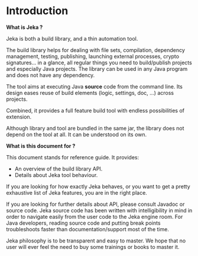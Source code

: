 # Introduction

**What is Jeka ?**

Jeka is both a build library, and a thin automation tool. 

The build library helps for dealing with file sets, compilation, dependency management, testing, publishing,
launching external processes, crypto signatures... in a glance, all regular things you need to build/publish projects and especially Java projects. 
The library can be used in any Java program and does not have any dependency.

The tool aims at executing Java **source** code from the command line. Its design eases reuse of build 
elements (logic, settings, doc, ...) across projects. 

Combined, it provides a full feature build tool with endless possibilities of extension.

Although library and tool are bundled in the same jar, the library does not depend on the tool at all. It can be understood 
on its own.

**What is this document for ?**

This document stands for reference guide. It provides:
 * An overview of the build library API. 
 * Details about Jeka tool behaviour.
 
If you are looking for how exactly Jeka behaves, or you want to get a pretty exhaustive list of Jeka features, you are in the right place.

If you are looking for further details about API, please consult Javadoc or source code. Jeka source code has been 
written with intelligibility in mind in order to navigate easily from the user code to the Jeka engine room. 
For Java developers, reading source code and putting break points troubleshoots faster than documentation/support most of the time.  

Jeka philosophy is to be transparent and easy to master. We hope that no user will ever feel the need to buy some 
trainings or books to master it.

